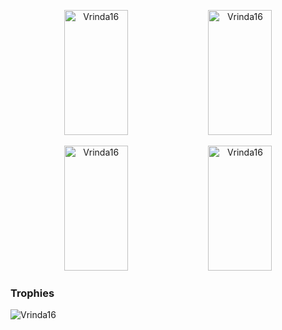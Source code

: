 <p align="center">
  <img src="https://github-readme-stats.vercel.app/api?username=Vrinda16&show_icons=true&theme=radical" alt="Vrinda16" style="width: 45%; height: 200px;" />
  <img src="https://github-readme-streak-stats.herokuapp.com/?user=Vrinda16&theme=radical" alt="Vrinda16" style="width: 45%; height: 200px;" />
</p>

<p align="center">
  <img src="https://github-profile-summary-cards.vercel.app/api/cards/productive-time?username=Vrinda16&theme=github_dark" alt="Vrinda16" style="width: 45%; height: 200px;" />
  <img src="https://github-profile-summary-cards.vercel.app/api/cards/profile-details?username=Vrinda16&theme=github_dark" alt="Vrinda16" style="width: 45%; height: 200px;" />
</p>

### Trophies
<p align="left">
  <img src="https://github-profile-trophy.vercel.app/?username=Vrinda16" alt="Vrinda16" />
</p>
